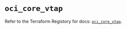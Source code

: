 # `oci_core_vtap`

Refer to the Terraform Registory for docs: [`oci_core_vtap`](https://registry.terraform.io/providers/oracle/oci/6.18.0/docs/resources/core_vtap).
